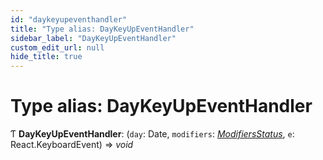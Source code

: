 ```yaml
---
id: "daykeyupeventhandler"
title: "Type alias: DayKeyUpEventHandler"
sidebar_label: "DayKeyUpEventHandler"
custom_edit_url: null
hide_title: true
---
```


# Type alias: DayKeyUpEventHandler

Ƭ **DayKeyUpEventHandler**: (`day`: Date, `modifiers`: [*ModifiersStatus*](modifiersstatus.md), `e`: React.KeyboardEvent) => *void*

